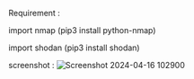 Requirement : 

import nmap (pip3 install python-nmap)

import shodan (pip3 install shodan)

screenshot : 
![Screenshot 2024-04-16 102900](https://github.com/ibnurusdianto/Simple-NRA/assets/43640284/d2c80669-a3f2-4a07-9eca-643c507d4b87)
